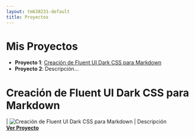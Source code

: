 ```yaml
---
layout: tm638231-default
title: Proyectos
---
```


# Mis Proyectos  
- **Proyecto 1**: [Creación de Fluent UI Dark CSS para Markdown](/posts/20250402-Fluent-UI-Dark-Markdown.md)
- **Proyecto 2**: Descripción...  

# Creación de Fluent UI Dark CSS para Markdown
| ![Creación de Fluent UI Dark CSS para Markdown](/posts/ImagenPrueba.png) | Descripción <br> **[Ver Proyecto](/posts/20250402-Fluent-UI-Dark-Markdown.md)**
